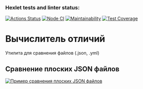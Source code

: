 ### Hexlet tests and linter status:
[![Actions Status](https://github.com/roman-markin/frontend-project-46/actions/workflows/hexlet-check.yml/badge.svg)](https://github.com/roman-markin/frontend-project-46/actions)
[![Node CI](https://github.com/roman-markin/frontend-project-46/actions/workflows/main.yml/badge.svg)](https://github.com/roman-markin/frontend-project-46/actions/workflows/main.yml)
[![Maintainability](https://api.codeclimate.com/v1/badges/6f3042392fd544ebb494/maintainability)](https://codeclimate.com/github/roman-markin/frontend-project-46/maintainability)
[![Test Coverage](https://api.codeclimate.com/v1/badges/6f3042392fd544ebb494/test_coverage)](https://codeclimate.com/github/roman-markin/frontend-project-46/test_coverage)

# Вычислитель отличий
Утилита для сравнения файлов (.json, .yml)

## Сравнение плоских JSON файлов
[![Пример сравнения плоских JSON файлов](https://asciinema.org/a/ilQFqL5WF0s9Y1wUFwMSjgBZ7.svg)](https://asciinema.org/a/ilQFqL5WF0s9Y1wUFwMSjgBZ7)